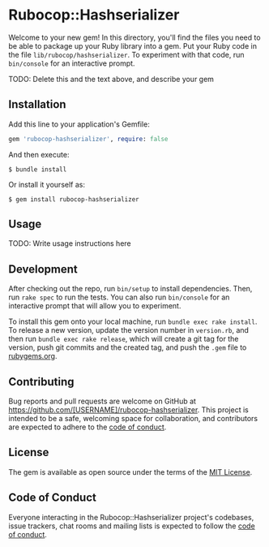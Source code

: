 # Rubocop::Hashserializer

Welcome to your new gem! In this directory, you'll find the files you need to be able to package up your Ruby library into a gem. Put your Ruby code in the file `lib/rubocop/hashserializer`. To experiment with that code, run `bin/console` for an interactive prompt.

TODO: Delete this and the text above, and describe your gem

## Installation

Add this line to your application's Gemfile:

```ruby
gem 'rubocop-hashserializer', require: false
```

And then execute:

    $ bundle install

Or install it yourself as:

    $ gem install rubocop-hashserializer

## Usage

TODO: Write usage instructions here

## Development

After checking out the repo, run `bin/setup` to install dependencies. Then, run `rake spec` to run the tests. You can also run `bin/console` for an interactive prompt that will allow you to experiment.

To install this gem onto your local machine, run `bundle exec rake install`. To release a new version, update the version number in `version.rb`, and then run `bundle exec rake release`, which will create a git tag for the version, push git commits and the created tag, and push the `.gem` file to [rubygems.org](https://rubygems.org).

## Contributing

Bug reports and pull requests are welcome on GitHub at https://github.com/[USERNAME]/rubocop-hashserializer. This project is intended to be a safe, welcoming space for collaboration, and contributors are expected to adhere to the [code of conduct](https://github.com/[USERNAME]/rubocop-hashserializer/blob/master/CODE_OF_CONDUCT.md).

## License

The gem is available as open source under the terms of the [MIT License](https://opensource.org/licenses/MIT).

## Code of Conduct

Everyone interacting in the Rubocop::Hashserializer project's codebases, issue trackers, chat rooms and mailing lists is expected to follow the [code of conduct](https://github.com/[USERNAME]/rubocop-hashserializer/blob/master/CODE_OF_CONDUCT.md).
